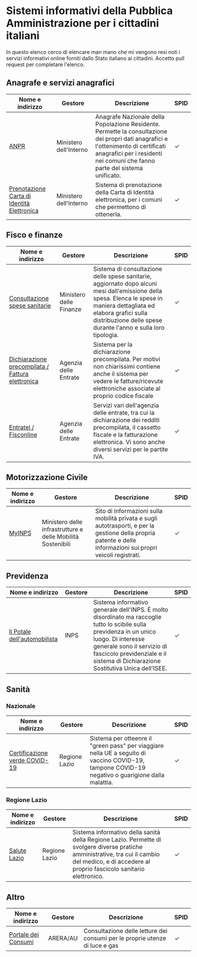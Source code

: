 # Sistemi informativi della Pubblica Amministrazione per i cittadini italiani

In questo elenco cerco di elencare man mano che mi vengono resi noti i servizi informativi online forniti dallo Stato italiano ai cittadini. Accetto pull request per completare l'elenco.

## Anagrafe e servizi anagrafici

| Nome e indirizzo                     | Gestore                | Descrizione                                                  | SPID |
| ------------------------------------ | ---------------------- | ------------------------------------------------------------ | ---- |
| [ANPR](https://www.anpr.interno.it/) | Ministero dell'Interno | Anagrafe Nazionale della Popolazione Residente. Permette la consultazione dei propri dati anagrafici e l'ottenimento di certificati anagrafici per i residenti nei comuni che fanno parte del sistema unificato. | ✓    |
| [Prenotazione Carta di Identità Elettronica](https://www.prenotazionicie.interno.gov.it/) | Ministero dell'Interno | Sistema di prenotazione della Carta di Identità elettronica, per i comuni che permettono di ottenerla. | ✓    |



## Fisco e finanze

| Nome e indirizzo                                             | Gestore                                                 | Descrizione | SPID |
| -- | ------------------------------------------------------------ | ------------------------------------------------------------ | ------------------ |
| [Consultazione spese sanitarie](https://sistemats5.sanita.finanze.it) | Ministero delle Finanze | Sistema di consultazione delle spese sanitarie, aggiornato dopo alcuni mesi dall'emissione della spesa. Elenca le spese in maniera dettagliata ed elabora grafici sulla distribuzione delle spese durante l'anno e sulla loro tipologia. | ✓ |
| [Dichiarazione precompilata / Fattura elettronica](https://dichiarazioneprecompilata.agenziaentrate.gov.it) | Agenzia delle Entrate | Sistema per la dichiarazione precompilata. Per motivi non chiarissimi contiene anche il sistema per vedere le fatture/ricevute elettroniche associate al proprio codice fiscale | ✓ |
| [Entratel / Fisconline](https://telematici.agenziaentrate.gov.it/Main/index.jsp) | Agenzia delle Entrate | Servizi vari dell'agenzia delle entrate, tra cui la dichiarazione dei redditi precompilata, il cassetto fiscale e la fatturazione elettronica. Vi sono anche diversi servizi per le partite IVA. | ✓ |



## Motorizzazione Civile

| Nome e indirizzo               | Gestore                                                     | Descrizione                                                  | SPID |
| ------------------------------ | ----------------------------------------------------------- | ------------------------------------------------------------ | ---- |
| [MyINPS](https://www.inps.it/) | Ministero delle infrastrutture e delle Mobilità Sostenibili | Sito di informazioni sulla mobilità privata e sugli autotrasporti, e per la gestione della propria patente e delle informazioni sui propri veicoli registrati. | ✓    |



## Previdenza

| Nome e indirizzo                                                           | Gestore | Descrizione                                                  | SPID |
| -------------------------------------------------------------------------- | ------- | ------------------------------------------------------------ | ---- |
| [Il Potale dell'automobilista](https://www.ilportaledellautomobilista.it/) | INPS    | Sistema informativo generale dell'INPS. È molto disordinato ma raccoglie tutto lo scibile sulla previdenza in un unico luogo. Di interesse generale sono il servizio di fascicolo previdenziale e il sistema di Dichiarazione Sostitutiva Unica dell'ISEE. | ✓    |



## Sanità

### Nazionale

| Nome e indirizzo                                         | Gestore       | Descrizione                                                  | SPID |
| -------------------------------------------------------- | ------------- | ------------------------------------------------------------ | ---- |
| [Certificazione verde COVID-19](https://www.dgc.gov.it/) | Regione Lazio | Sistema per otteenre il "green pass" per viaggiare nella UE a seguito di vaccino COVID-19, tampone COVID-19 negativo o guarigione dalla malattia. | ✓    |

### Regione Lazio

| Nome e indirizzo                           | Gestore       | Descrizione                                                  | SPID |
| ------------------------------------------ | ------------- | ------------------------------------------------------------ | ---- |
| [Salute Lazio](https://www.salutelazio.it) | Regione Lazio | Sistema informativo della sanità della Regione Lazio. Permette di svolgere diverse pratiche amministrative, tra cui il cambio del medico, e di accedere al proprio fascicolo sanitario elettronico. | ✓    |



## Altro

| Nome e indirizzo                                      | Gestore  | Descrizione                                                  | SPID |
| ----------------------------------------------------- | -------- | ------------------------------------------------------------ | ---- |
| [Portale dei Consumi](https://www.consumienergia.it/) | ARERA/AU | Consultazione delle letture dei consumi per le proprie utenze di luce e gas | ✓    |


